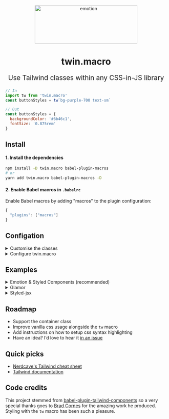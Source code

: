 <p align="center">
  <img src="https://i.imgur.com/iWBWhY0.png" alt="emotion" height="120" width="320">
  <h1 align="center">twin.macro</h1>
</p>
<p align="center" style="font-size: 1.3rem;">Use Tailwind classes within any CSS-in-JS library<br /></p>

```js
// In
import tw from 'twin.macro'
const buttonStyles = tw`bg-purple-700 text-sm`

// Out
const buttonStyles = {
  backgroundColor: '#6b46c1',
  fontSize: '0.875rem'
}
```

## Install

#### 1. Install the dependencies

```bash
npm install -D twin.macro babel-plugin-macros
# or
yarn add twin.macro babel-plugin-macros -D
```

#### 2. Enable Babel macros in `.babelrc`

Enable Babel macros by adding "macros" to the plugin configuration:

```js
{
  "plugins": ["macros"]
}
```

## Configation

<details>
  <summary>Customise the classes</summary>
<br>

> It’s important to know that you don’t need a `tailwind.config.js` to use Twin. You already have access to every class with every variant.
> Unlike Tailwind, twin.macro only generates styles for the classes you use. This means you don’t need to use additional tools like purgeCSS.

Customising classes is done in `tailwind.config.js`.<br/>Here's two types of configs to get you started.:<br/>

a) Add the [simple config](https://raw.githubusercontent.com/tailwindcss/tailwindcss/master/stubs/simpleConfig.stub.js)

```bash
curl https://raw.githubusercontent.com/tailwindcss/tailwindcss/master/stubs/simpleConfig.stub.js > tailwind.config.js
```

b) Add the [full config](https://raw.githubusercontent.com/tailwindcss/tailwindcss/master/stubs/defaultConfig.stub.js)

```bash
curl https://raw.githubusercontent.com/tailwindcss/tailwindcss/master/stubs/defaultConfig.stub.js > tailwind.config.js
```

In the config, there only needs to be a `theme: {...}` entry so feel free to cleanup.

You can overwrite or extend classes the same way as Tailwind.<br/>
Overwrite parts of the base config in `theme: { ... }` and xtend in `theme: { extend: { ... } }`.<br/>
Read more in the [Tailwind theme docs](https://tailwindcss.com/docs/theme).

</details>

<details>
  <summary>Configure twin.macro</summary>
<br>

Create a `babel-plugin-macros.config.js` in your project root to configure twin.macro.

`config`: path to your Tailwind config file. Defaults to `"./tailwind.config.js"`

`format`: CSS output format. `"object"`, `"string"`, or `"auto"` (default) – `"auto"` will cause the output to be an object except when inside a `<style>` element.

`debug`: Displays information about the Tailwind class conversions.

```js
// babel-plugin-macros.config.js
module.exports = {
  twin: {
    config: "./path/to/tailwind.config.js", // Default: "./tailwind.config.js"
    styled: "@emotion/styled", // Default: "@emotion/styled"
    format: "auto" // Options: "string", "auto"
    debug: true
  }
}
```

</details>

## Examples

<details>
  <summary>Emotion &amp; Styled Components (recommended)</summary>

### [Emotion](https://github.com/emotion-js/emotion) and [Styled Components](https://github.com/styled-components/styled-components)

#### Install the dependencies

```bash
npm install -D @emotion/core @emotion/styled
# or
yarn add @emotion/core @emotion/styled -D
```

#### Inline css prop example

```js
// Example.js
import { css } from '@emotion/core'
import styled from '@emotion/styled/macro'
import tw from 'tailwind.macro'

const stylesGreen = css(tw`text-green`)
const Button = () => <button css={stylesGreen}>hello, world</button>
```

####

```js
const ButtonPrimary = tw.button`text-white bg-green hover:bg-black focus:bg-black`
const ButtonSecondary = styled.button`
  ${tw`bg-red`}
  &:hover, &:focus {
    ${tw`bg-black`}
  }
`

const ButtonSet = () => (
  <>
    <ButtonPrimary>Submit</ButtonPrimary>
    <ButtonSecondary>Cancel</ButtonSecondary>
  </>
)
```

_Note: the `css` prop requires [babel-plugin-emotion](https://github.com/emotion-js/emotion/tree/master/packages/babel-plugin-emotion)._

```bash
npm i -D @emotion/core @emotion/styled
```

<hr />

</details>

<details>
  <summary>Glamor</summary>

### [Glamor](https://github.com/threepointone/glamor)

```js
import { css } from 'glamor'
import tw from 'tailwind.macro'

const style = css(tw`font-mono text-sm text-red hover:text-blue`)

const App = () => <div {...style}>hello, world</div>
```

<hr />
</details>

<details>
  <summary>Styled-jsx</summary>

### [Styled-jsx](https://github.com/zeit/styled-jsx)

```js
import tw from 'tailwind.macro'

const App = () => (
  <div>
    <div className="foo">hello, world</div>
    <style jsx>{`
      .foo {
        ${tw`font-mono text-sm text-red hover:text-blue`}
      }
    `}</style>
  </div>
)
```

When used inside a `<style>` element the tagged template literal (``) is transformed into a CSS string.

Also, when using `hover:*`, `focus:*`, or media query (e.g. `sm:*`) class names the output is nested. Use [styled-jsx-plugin-postcss](https://github.com/giuseppeg/styled-jsx-plugin-postcss) and [postcss-nested](https://github.com/postcss/postcss-nested) to allow nesting.

<hr />
</details>

## Roadmap

- Support the container class
- Improve vanilla css usage alongside the `tw` macro
- Add instructions on how to setup css syntax highlighting
- Have an idea? I’d love to hear it [in an issue](https://github.com/ben-rogerson/twin.macro/issues)

## Quick picks

- [Nerdcave's Tailwind cheat sheet](https://nerdcave.com/tailwind-cheat-sheet)
- [Tailwind documentation](https://tailwindcss.com/docs/installation)

## Code credits

This project stemmed from [babel-plugin-tailwind-components](https://github.com/bradlc/babel-plugin-tailwind-components) so a very special thanks goes to [Brad Cornes](https://github.com/bradlc) for the amazing work he produced. Styling with the `tw` macro has been such a pleasure.
